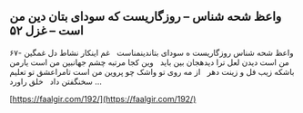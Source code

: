 ## واعظ شحه شناس – روزگاریست که سودای بتان دین من است – غزل ۵۲


۶۷- واعظ شحه شناس روزگاریست ه سودای بتاندینمناست   غم اینکار نشاط دل غمگین من است دیدن لعل ترا دیدهجان بین باید   وین کجا مرتبه چشم جهانبین من است یارمن باشکه زیب فل و زینت دهر   از مه روی تو واشک چو پروین من است تامراعشق تو تعلیم سخنگفتن داد   خلق راورد &#8230;

[https://faalgir.com/192/](https://faalgir.com/192/) 